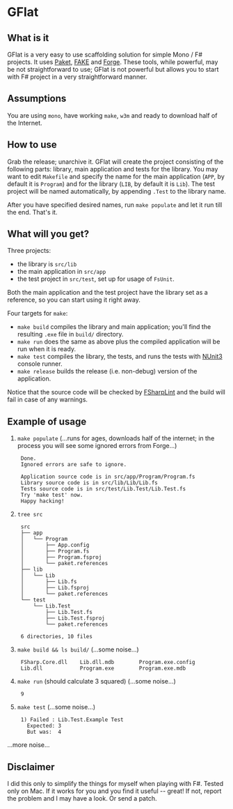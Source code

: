 # GFlat

## What is it

GFlat is a very easy to use scaffolding solution for simple Mono / F# projects. It uses
[Paket](https://github.com/fsprojects/Paket),
[FAKE](https://fsharp.github.io/FAKE/) and
[Forge](https://github.com/fsharp-editing/Forge). These tools, while powerful,
may be not straightforward to use; GFlat is not powerful but allows you to start
with F# project in a very straightforward manner.

## Assumptions

You are using `mono`, have working `make`, `w3m` and ready to download half of the
Internet.

## How to use

Grab the release; unarchive it. GFlat will create the project consisting of the
following parts: library, main application and tests for the library. You may
want to edit `Makefile` and specify the name for the main application (`APP`, by
default it is `Program`) and for the library (`LIB`, by default it is `Lib`).
The test project will be named automatically, by appending `.Test` to the
library name.

After you have specified desired names, run `make populate` and let it run till
the end. That's it.

## What will you get?

Three projects:
* the library is `src/lib`
* the main application in `src/app`
* the test project in `src/test`, set up for usage of `FsUnit`.

Both the main application and the test project have the library set as a
reference, so you can start using it right away.

Four targets for `make`:
* `make build` compiles the library and main application; you'll find the
  resulting `.exe` file in `build/` directory.
* `make run` does the same as above plus the compiled application will be run
  when it is ready.
* `make test` compiles the library, the tests, and runs the tests with
  [NUnit3](http://nunit.org/) console runner.
* `make release` builds the release (i.e. non-debug) version of the application. 

Notice that the source code will be checked by
[FSharpLint](http://fsprojects.github.io/FSharpLint/) and the build will fail in
case of any warnings.

## Example of usage

1. `make populate` (...runs for ages, downloads half of the internet; in the process you 
will see some ignored errors from Forge...)
        
        Done.
        Ignored errors are safe to ignore.

        Application source code is in src/app/Program/Program.fs
        Library source code is in src/lib/Lib/Lib.fs
        Tests source code is in src/test/Lib.Test/Lib.Test.fs
        Try 'make test' now.
        Happy hacking!

2. `tree src`

        src
        ├── app
        │   └── Program
        │       ├── App.config
        │       ├── Program.fs
        │       ├── Program.fsproj
        │       └── paket.references
        ├── lib
        │   └── Lib
        │       ├── Lib.fs
        │       ├── Lib.fsproj
        │       └── paket.references
        └── test
            └── Lib.Test
                ├── Lib.Test.fs
                ├── Lib.Test.fsproj
                └── paket.references

        6 directories, 10 files

3. `make build && ls build/` (...some noise...)

        FSharp.Core.dll    Lib.dll.mdb        Program.exe.config
        Lib.dll            Program.exe        Program.exe.mdb

4. `make run` (should calculate 3 squared) (...some noise...)

        9

5. `make test` (...some noise...)

        1) Failed : Lib.Test.Example Test
          Expected: 3
          But was:  4

...more noise...
 
## Disclaimer
 
I did this only to simplify the things for myself when playing with F#. Tested
only on Mac. If it works for you and you find it useful -- great! If not,
report the problem and I may have a look. Or send a patch.
